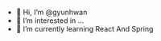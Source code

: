 - 👋 Hi, I’m @gyunhwan
- 👀 I’m interested in ...
- 🌱 I’m currently learning React And Spring



<!---
gyunhwan/gyunhwan is a ✨ special ✨ repository because its `README.md` (this file) appears on your GitHub profile.
You can click the Preview link to take a look at your changes.
--->
